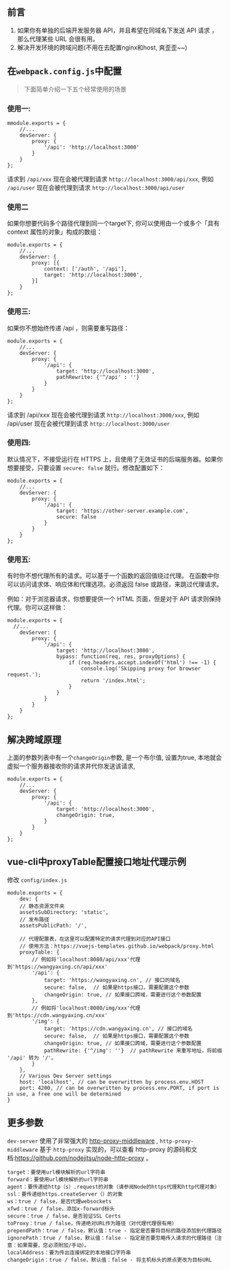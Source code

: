 ## 前言

1. 如果你有单独的后端开发服务器 API，并且希望在同域名下发送 API 请求 ，那么代理某些 URL 会很有用。
2. 解决开发环境的跨域问题(不用在去配置nginx和host, 爽歪歪~~)

## 在`webpack.config.js`中配置

> 下面简单介绍一下五个经常使用的场景

### 使用一:

```
mmodule.exports = {
    //...
    devServer: {
        proxy: {
            '/api': 'http://localhost:3000'
        }
    }
};
```

请求到 `/api/xxx` 现在会被代理到请求 `http://localhost:3000/api/xxx`, 例如 `/api/user` 现在会被代理到请求 `http://localhost:3000/api/user`

### 使用二

如果你想要代码多个路径代理到同一个target下, 你可以使用由一个或多个「具有 context 属性的对象」构成的数组：

```
module.exports = {
    //...
    devServer: {
        proxy: [{
            context: ['/auth', '/api'],
            target: 'http://localhost:3000',
        }]
    }
};
```

### 使用三:

如果你不想始终传递 /api ，则需要重写路径：

```
module.exports = {
    //...
    devServer: {
        proxy: {
            '/api': {
                target: 'http://localhost:3000',
                pathRewrite: {'^/api' : ''}
            }
        }
    }
};
```

请求到 /api/xxx 现在会被代理到请求 `http://localhost:3000/xxx`, 例如 /api/user 现在会被代理到请求 `http://localhost:3000/user`

### 使用四:

默认情况下，不接受运行在 HTTPS 上，且使用了无效证书的后端服务器。如果你想要接受，只要设置 `secure: false` 就行。修改配置如下：

```
module.exports = {
    //...
    devServer: {
        proxy: {
            '/api': {
                target: 'https://other-server.example.com',
                secure: false
            }
        }
    }
};
```

### 使用五:

有时你不想代理所有的请求。可以基于一个函数的返回值绕过代理。
 在函数中你可以访问请求体、响应体和代理选项。必须返回 false 或路径，来跳过代理请求。

例如：对于浏览器请求，你想要提供一个 HTML 页面，但是对于 API 请求则保持代理。你可以这样做：

```
module.exports = {
  //...
    devServer: {
        proxy: {
            '/api': {
                target: 'http://localhost:3000',
                bypass: function(req, res, proxyOptions) {
                    if (req.headers.accept.indexOf('html') !== -1) {
                        console.log('Skipping proxy for browser request.');
                        return '/index.html';
                    }
                }
            }
        }
    }   
};
```

## 解决跨域原理

上面的参数列表中有一个`changeOrigin`参数, 是一个布尔值, 设置为true, 本地就会虚拟一个服务器接收你的请求并代你发送该请求,

```
module.exports = {
    //...
    devServer: {
        proxy: {
            '/api': {
                target: 'http://localhost:3000',
                changeOrigin: true,
            }
        }
    }
};
```

## vue-cli中proxyTable配置接口地址代理示例

修改 `config/index.js`

```
module.exports = {
    dev: {
    // 静态资源文件夹
    assetsSubDirectory: 'static',
    // 发布路径
    assetsPublicPath: '/',

    // 代理配置表，在这里可以配置特定的请求代理到对应的API接口
    // 使用方法：https://vuejs-templates.github.io/webpack/proxy.html
    proxyTable: {
        // 例如将'localhost:8080/api/xxx'代理到'https://wangyaxing.cn/api/xxx'
        '/api': {
            target: 'https://wangyaxing.cn', // 接口的域名
            secure: false,  // 如果是https接口，需要配置这个参数
            changeOrigin: true, // 如果接口跨域，需要进行这个参数配置
        },
        // 例如将'localhost:8080/img/xxx'代理到'https://cdn.wangyaxing.cn/xxx'
        '/img': {
            target: 'https://cdn.wangyaxing.cn', // 接口的域名
            secure: false,  // 如果是https接口，需要配置这个参数
            changeOrigin: true, // 如果接口跨域，需要进行这个参数配置
            pathRewrite: {'^/img': ''}  // pathRewrite 来重写地址，将前缀 '/api' 转为 '/'。
        }
    },
    // Various Dev Server settings
    host: 'localhost', // can be overwritten by process.env.HOST
    port: 4200, // can be overwritten by process.env.PORT, if port is in use, a free one will be determined
}
```

## 更多参数

`dev-server` 使用了非常强大的 [http-proxy-middleware](https://github.com/chimurai/http-proxy-middleware) , `http-proxy-middleware` 基于 `http-proxy` 实现的，可以查看 http-proxy 的源码和文档:<https://github.com/nodejitsu/node-http-proxy> 。

```
target：要使用url模块解析的url字符串
forward：要使用url模块解析的url字符串
agent：要传递给http（s）.request的对象（请参阅Node的https代理和http代理对象）
ssl：要传递给https.createServer（）的对象
ws：true / false，是否代理websockets
xfwd：true / false，添加x-forward标头
secure：true / false，是否验证SSL Certs
toProxy：true / false，传递绝对URL作为路径（对代理代理很有用）
prependPath：true / false，默认值：true - 指定是否要将目标的路径添加到代理路径
ignorePath：true / false，默认值：false - 指定是否要忽略传入请求的代理路径（注意：如果需要，您必须附加/手动）。
localAddress：要为传出连接绑定的本地接口字符串
changeOrigin：true / false，默认值：false - 将主机标头的原点更改为目标URL
```
